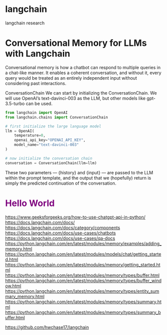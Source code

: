 # langchain
langchain research


# <strong>Conversational Memory for LLMs with Langchain </strong>

Conversational memory is how a chatbot can respond to multiple queries in a chat-like manner. It enables a coherent conversation, and without it, every query would be treated as an entirely independent input without considering past interactions.



ConversationChain
We can start by initializing the ConversationChain. We will use OpenAI’s text-davinci-003 as the LLM, but other models like gpt-3.5-turbo can be used.

``` python
from langchain import OpenAI
from langchain.chains import ConversationChain

# first initialize the large language model
llm = OpenAI(
	temperature=0,
	openai_api_key="OPENAI_API_KEY",
	model_name="text-davinci-003"
)

# now initialize the conversation chain
conversation = ConversationChain(llm=llm)

```
These two parameters — {history} and {input} — are passed to the LLM within the prompt template, and the output that we (hopefully) return is simply the predicted continuation of the conversation.

  <h1 style="color:purple;">Hello World</h1>


https://www.geeksforgeeks.org/how-to-use-chatgpt-api-in-python/
https://docs.langchain.com/docs/
https://docs.langchain.com/docs/category/components
https://docs.langchain.com/docs/use-cases/chatbots
https://docs.langchain.com/docs/use-cases/qa-docs
https://python.langchain.com/en/latest/modules/memory/examples/adding_memory.html
https://python.langchain.com/en/latest/modules/models/chat/getting_started.html
https://python.langchain.com/en/latest/modules/memory/getting_started.html
https://python.langchain.com/en/latest/modules/memory/types/buffer.html
https://python.langchain.com/en/latest/modules/memory/types/buffer_window.html
https://python.langchain.com/en/latest/modules/memory/types/entity_summary_memory.html
https://python.langchain.com/en/latest/modules/memory/types/summary.html
https://python.langchain.com/en/latest/modules/memory/types/summary_buffer.html

https://github.com/hwchase17/langchain
